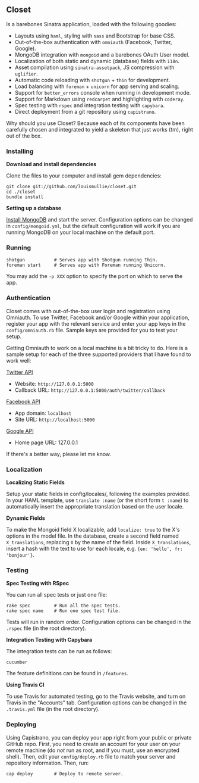 ## Closet

Is a barebones Sinatra application, loaded with the following goodies:

- Layouts using `haml`, styling with `sass` and Bootstrap for base CSS.
- Out-of-the-box authentication with `omniauth` (Facebook, Twitter, Google).
- MongoDB integration with `mongoid` and a barebones OAuth User model.
- Localization of both static and dynamic (database) fields with `i18n`.
- Asset compilation using `sinatra-assetpack`, JS compression with `uglifier`.
- Automatic code reloading with `shotgun` + `thin` for development.
- Load balancing with `foreman` + `unicorn` for app serving and scaling.
- Support for `better_errors` console when running in development mode.
- Support for Markdown using `redcarpet` and highlighting with `coderay`.
- Spec testing with `rspec` and integration testing with `capybara`.
- Direct deployment from a git repository using `capistrano`.

Why should you use Closet? Because each of its components have been carefully chosen and integrated to yield a skeleton that just works (tm), right out of the box.

### Installing

**Download and install dependencies**

Clone the files to your computer and install gem dependencies:

    git clone git://github.com/louismullie/closet.git
    cd ./closet
    bundle install

**Setting up a database**

[Install MongoDB](http://www.mongodb.org/display/DOCS/Quickstart) and start the server. Configuration options can be changed in `config/mongoid.yml`, but the default configuration will work if you are running MongoDB on your local machine on the default port.

### Running
  
    shotgun           # Serves app with Shotgun running Thin.
    foreman start     # Serves app with Foreman running Unicorn.

You may add the `-p XXX` option to specify the port on which to serve the app.

### Authentication

Closet comes with out-of-the-box user login and registration using Omniauth. To use Twitter, Facebook and/or Google within your application, register your app with the relevant service and enter your app keys in the `config/omniauth.rb` file. Sample keys are provided for you to test your setup.

Getting Omniauth to work on a local machine is a bit tricky to do. Here is a sample setup for each of the three supported providers that I have found to work well:

[Twitter API](https://dev.twitter.com/)
- Website: `http://127.0.0.1:5000`
- Callback URL: `http://127.0.0.1:5000/auth/twitter/callback`

[Facebook API](https://developers.facebook.com/)
- App domain: `localhost`
- Site URL: `http://localhost:5000`

[Google API](https://code.google.com/apis/console/)
- Home page URL: 127.0.0.1

If there's a better way, please let me know.

### Localization

**Localizing Static Fields**

Setup your static fields in config/locales/, following the examples provided. In your HAML template, use `translate :name` (or the short form `t :name`) to automatically insert the appropriate translation based on the user locale.

**Dynamic Fields**

To make the Mongoid field X localizable, add `localize: true` to the X's options in the model file. In the database, create a second field named `X_translations`, replacing `X` by the name of the field. Inside `X_translations`, insert a hash with the text to use for each locale, e.g. `{en: 'hello', fr: 'bonjour'}`.

### Testing

**Spec Testing with RSpec**

You can run all spec tests or just one file:

    rake spec         # Run all the spec tests.
    rake spec name    # Run one spec test file.

Tests will run in random order. Configuration options can be changed in the `.rspec` file (in the root directory).

**Integration Testing with Capybara**

The integration tests can be run as follows:

    cucumber

The feature definitions can be found in `/features`.

**Using Travis CI**

To use Travis for automated testing, go to the Travis website, and turn on Travis in the "Accounts" tab. Configuration options can be changed in the `.travis.yml` file (in the root directory).

### Deploying

Using Capistrano, you can deploy your app right from your public or private GitHub repo. First, you need to create an account for your user on your remote machine (do *not* run as root, and if you must, use an encrypted shell).  Then, edit your `config/deploy.rb` file to match your server and repository information. Then, run:

    cap deploy        # Deploy to remote server.